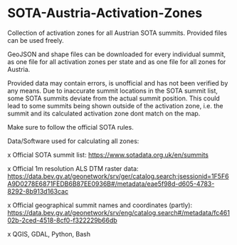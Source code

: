 # SOTA-Austria-Activation-Zones

Collection of activation zones for all Austrian SOTA summits. Provided files can be used freely.

GeoJSON and shape files can be downloaded for every individual summit, as one file for all activation zones per state and as one file for all zones for Austria.

Provided data may contain errors, is unofficial and has not been verified by any means. Due to inaccurate summit locations in the SOTA summit list, some SOTA summits deviate from the actual summit position. This could lead to some summits being shown outside of the activation zone, i.e. the summit and its calculated activation zone dont match on the map.

Make sure to follow the official SOTA rules. 

Data/Software used for calculating all zones:

x Official SOTA summit list: https://www.sotadata.org.uk/en/summits

x Official 1m resolution ALS DTM raster data: https://data.bev.gv.at/geonetwork/srv/ger/catalog.search;jsessionid=1F5F6A9D0278E6871FEDB6B87EE0936B#/metadata/eae5f98d-d605-4783-8292-8b913d163cac

x Official geographical summit names and coordinates (partly): https://data.bev.gv.at/geonetwork/srv/eng/catalog.search#/metadata/fc46102b-2ced-4518-8cf0-f322229b66db

x QGIS, GDAL, Python, Bash
